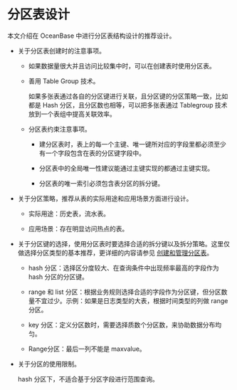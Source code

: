 # 分区表设计

本文介绍在 OceanBase 中进行分区表结构设计的推荐设计。

* 关于分区表创建时的注意事项。

  * 如果数据量很大并且访问比较集中时，可以在创建表时使用分区表。

  * 善用 Table Group 技术。

    如果多张表通过各自的分区键进行关联，且分区键的分区策略一致，比如都是 Hash 分区，且分区数也相等，可以把多张表通过 Tablegroup 技术放到一个表组中提高关联效率。

  * 分区表约束注意事项。

    * 建分区表时，表上的每一个主键、唯一键所对应的字段里都必须至少有一个字段包含在表的分区键字段中。

    * 分区表中的全局唯一性建议能通过主键实现的都通过主键实现。

    * 分区表的唯一索引必须包含表分区的拆分键。

* 关于分区策略，推荐从表的实际用途和应用场景方面进行设计。

  * 实际用途：历史表，流水表。

  * 应用场景：存在明显访问热点的表。

* 关于分区键的选择，使用分区表时要选择合适的拆分键以及拆分策略。这里仅做选择分区类型的基本推荐，更详细的内容请参见 [创建和管理分区表](../../../200.administrator-guide/400.replica-management/200.manage-partition-table/200.mysql-mode/200.create-a-partition-table-of-mysql-mode.md)。

  * hash 分区：选择区分度较大、在查询条件中出现频率最高的字段作为 hash 分区的分区键。

  * range 和 list 分区：根据业务规则选择合适的字段作为分区键，但分区数量不宜过少。示例：如果是日志类型的大表，根据时间类型的列做 range 分区。

  * key 分区：定义分区数时，需要选择质数个分区数，来协助数据分布均匀。

  * Range分区：最后一列不能是 maxvalue。

* 关于分区的使用限制。

  hash 分区下，不适合基于分区字段进行范围查询。
